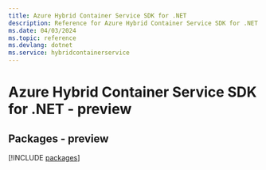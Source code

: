 ```yaml
---
title: Azure Hybrid Container Service SDK for .NET
description: Reference for Azure Hybrid Container Service SDK for .NET
ms.date: 04/03/2024
ms.topic: reference
ms.devlang: dotnet
ms.service: hybridcontainerservice
---
```

# Azure Hybrid Container Service SDK for .NET - preview
## Packages - preview
[!INCLUDE [packages](hybrid-container-service-index.md)]
